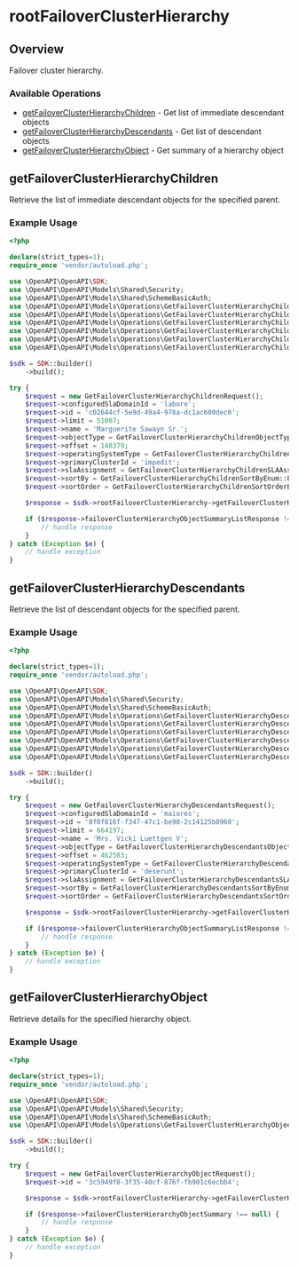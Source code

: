 # rootFailoverClusterHierarchy

## Overview

Failover cluster hierarchy.

### Available Operations

* [getFailoverClusterHierarchyChildren](#getfailoverclusterhierarchychildren) - Get list of immediate descendant objects
* [getFailoverClusterHierarchyDescendants](#getfailoverclusterhierarchydescendants) - Get list of descendant objects
* [getFailoverClusterHierarchyObject](#getfailoverclusterhierarchyobject) - Get summary of a hierarchy object

## getFailoverClusterHierarchyChildren

Retrieve the list of immediate descendant objects for the specified parent.

### Example Usage

```php
<?php

declare(strict_types=1);
require_once 'vendor/autoload.php';

use \OpenAPI\OpenAPI\SDK;
use \OpenAPI\OpenAPI\Models\Shared\Security;
use \OpenAPI\OpenAPI\Models\Shared\SchemeBasicAuth;
use \OpenAPI\OpenAPI\Models\Operations\GetFailoverClusterHierarchyChildrenRequest;
use \OpenAPI\OpenAPI\Models\Operations\GetFailoverClusterHierarchyChildrenObjectTypeEnum;
use \OpenAPI\OpenAPI\Models\Operations\GetFailoverClusterHierarchyChildrenOperatingSystemTypeEnum;
use \OpenAPI\OpenAPI\Models\Operations\GetFailoverClusterHierarchyChildrenSLAAssignmentEnum;
use \OpenAPI\OpenAPI\Models\Operations\GetFailoverClusterHierarchyChildrenSortByEnum;
use \OpenAPI\OpenAPI\Models\Operations\GetFailoverClusterHierarchyChildrenSortOrderEnum;

$sdk = SDK::builder()
    ->build();

try {
    $request = new GetFailoverClusterHierarchyChildrenRequest();
    $request->configuredSlaDomainId = 'labore';
    $request->id = 'c02644cf-5e9d-49a4-978a-dc1ac600dec0';
    $request->limit = 51007;
    $request->name = 'Marguerite Sawayn Sr.';
    $request->objectType = GetFailoverClusterHierarchyChildrenObjectTypeEnum::WINDOWS_CLUSTER;
    $request->offset = 148379;
    $request->operatingSystemType = GetFailoverClusterHierarchyChildrenOperatingSystemTypeEnum::WINDOWS;
    $request->primaryClusterId = 'impedit';
    $request->slaAssignment = GetFailoverClusterHierarchyChildrenSLAAssignmentEnum::DERIVED;
    $request->sortBy = GetFailoverClusterHierarchyChildrenSortByEnum::EFFECTIVE_SLA_DOMAIN_NAME;
    $request->sortOrder = GetFailoverClusterHierarchyChildrenSortOrderEnum::DESC;

    $response = $sdk->rootFailoverClusterHierarchy->getFailoverClusterHierarchyChildren($request);

    if ($response->failoverClusterHierarchyObjectSummaryListResponse !== null) {
        // handle response
    }
} catch (Exception $e) {
    // handle exception
}
```

## getFailoverClusterHierarchyDescendants

Retrieve the list of descendant objects for the specified parent.

### Example Usage

```php
<?php

declare(strict_types=1);
require_once 'vendor/autoload.php';

use \OpenAPI\OpenAPI\SDK;
use \OpenAPI\OpenAPI\Models\Shared\Security;
use \OpenAPI\OpenAPI\Models\Shared\SchemeBasicAuth;
use \OpenAPI\OpenAPI\Models\Operations\GetFailoverClusterHierarchyDescendantsRequest;
use \OpenAPI\OpenAPI\Models\Operations\GetFailoverClusterHierarchyDescendantsObjectTypeEnum;
use \OpenAPI\OpenAPI\Models\Operations\GetFailoverClusterHierarchyDescendantsOperatingSystemTypeEnum;
use \OpenAPI\OpenAPI\Models\Operations\GetFailoverClusterHierarchyDescendantsSLAAssignmentEnum;
use \OpenAPI\OpenAPI\Models\Operations\GetFailoverClusterHierarchyDescendantsSortByEnum;
use \OpenAPI\OpenAPI\Models\Operations\GetFailoverClusterHierarchyDescendantsSortOrderEnum;

$sdk = SDK::builder()
    ->build();

try {
    $request = new GetFailoverClusterHierarchyDescendantsRequest();
    $request->configuredSlaDomainId = 'maiores';
    $request->id = '8f0f816f-f347-47c1-be90-2c14125b0960';
    $request->limit = 664197;
    $request->name = 'Mrs. Vicki Luettgen V';
    $request->objectType = GetFailoverClusterHierarchyDescendantsObjectTypeEnum::FILESET;
    $request->offset = 462583;
    $request->operatingSystemType = GetFailoverClusterHierarchyDescendantsOperatingSystemTypeEnum::AIX;
    $request->primaryClusterId = 'deserunt';
    $request->slaAssignment = GetFailoverClusterHierarchyDescendantsSLAAssignmentEnum::UNASSIGNED;
    $request->sortBy = GetFailoverClusterHierarchyDescendantsSortByEnum::EFFECTIVE_SLA_DOMAIN_NAME;
    $request->sortOrder = GetFailoverClusterHierarchyDescendantsSortOrderEnum::ASC;

    $response = $sdk->rootFailoverClusterHierarchy->getFailoverClusterHierarchyDescendants($request);

    if ($response->failoverClusterHierarchyObjectSummaryListResponse !== null) {
        // handle response
    }
} catch (Exception $e) {
    // handle exception
}
```

## getFailoverClusterHierarchyObject

Retrieve details for the specified hierarchy object.

### Example Usage

```php
<?php

declare(strict_types=1);
require_once 'vendor/autoload.php';

use \OpenAPI\OpenAPI\SDK;
use \OpenAPI\OpenAPI\Models\Shared\Security;
use \OpenAPI\OpenAPI\Models\Shared\SchemeBasicAuth;
use \OpenAPI\OpenAPI\Models\Operations\GetFailoverClusterHierarchyObjectRequest;

$sdk = SDK::builder()
    ->build();

try {
    $request = new GetFailoverClusterHierarchyObjectRequest();
    $request->id = '3c5949f8-3f35-40cf-876f-fb901c6ecbb4';

    $response = $sdk->rootFailoverClusterHierarchy->getFailoverClusterHierarchyObject($request);

    if ($response->failoverClusterHierarchyObjectSummary !== null) {
        // handle response
    }
} catch (Exception $e) {
    // handle exception
}
```
